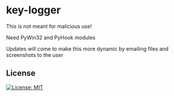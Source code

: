 # key-logger

This is not meant for malicious use!

Need PyWin32 and PyHook modules

Updates will come to make this more dynamic by emailing files and screenshots to the user

## License
[![License: MIT](https://img.shields.io/badge/License-MIT-yellow.svg)](https://opensource.org/licenses/MIT)
